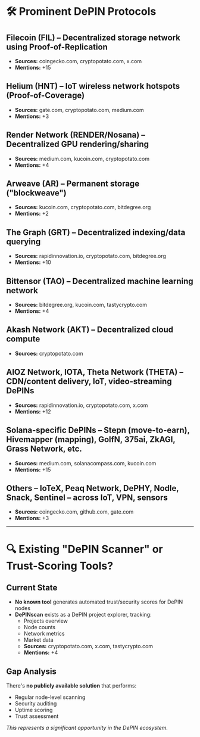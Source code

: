 # 🛠 Prominent DePIN Protocols

## **Filecoin (FIL)** – Decentralized storage network using Proof-of-Replication
- **Sources:** coingecko.com, cryptopotato.com, x.com
- **Mentions:** +15

## **Helium (HNT)** – IoT wireless network hotspots (Proof-of-Coverage)
- **Sources:** gate.com, cryptopotato.com, medium.com
- **Mentions:** +3

## **Render Network (RENDER/Nosana)** – Decentralized GPU rendering/sharing
- **Sources:** medium.com, kucoin.com, cryptopotato.com
- **Mentions:** +4

## **Arweave (AR)** – Permanent storage ("blockweave")
- **Sources:** kucoin.com, cryptopotato.com, bitdegree.org
- **Mentions:** +2

## **The Graph (GRT)** – Decentralized indexing/data querying
- **Sources:** rapidinnovation.io, cryptopotato.com, bitdegree.org
- **Mentions:** +10

## **Bittensor (TAO)** – Decentralized machine learning network
- **Sources:** bitdegree.org, kucoin.com, tastycrypto.com
- **Mentions:** +4

## **Akash Network (AKT)** – Decentralized cloud compute
- **Sources:** cryptopotato.com

## **AIOZ Network, IOTA, Theta Network (THETA)** – CDN/content delivery, IoT, video-streaming DePINs
- **Sources:** rapidinnovation.io, cryptopotato.com, x.com
- **Mentions:** +12

## **Solana-specific DePINs** – Stepn (move-to-earn), Hivemapper (mapping), GolfN, 375ai, ZkAGI, Grass Network, etc.
- **Sources:** medium.com, solanacompass.com, kucoin.com
- **Mentions:** +15

## **Others** – IoTeX, Peaq Network, DePHY, Nodle, Snack, Sentinel – across IoT, VPN, sensors
- **Sources:** coingecko.com, github.com, gate.com
- **Mentions:** +3

---

# 🔍 Existing "DePIN Scanner" or Trust-Scoring Tools?

## Current State
- **No known tool** generates automated trust/security scores for DePIN nodes
- **DePINscan** exists as a DePIN project explorer, tracking:
  - Projects overview
  - Node counts
  - Network metrics  
  - Market data
  - **Sources:** cryptopotato.com, x.com, tastycrypto.com
  - **Mentions:** +4

## Gap Analysis
There's **no publicly available solution** that performs:
- Regular node-level scanning
- Security auditing
- Uptime scoring
- Trust assessment

*This represents a significant opportunity in the DePIN ecosystem.*
